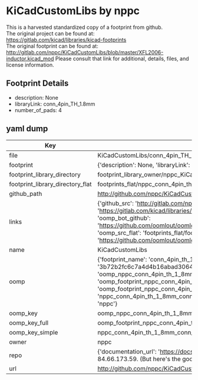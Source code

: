 # KiCadCustomLibs by nppc  
This is a harvested standardized copy of a footprint from github.  
The original project can be found at:  
https://gitlab.com/kicad/libraries/kicad-footprints  
The original footprint can be found at:
http://gitlab.com/nppc/KiCadCustomLibs/blob/master/XFL2006-inductor.kicad_mod
Please consult that link for additional, details, files, and license information.  
## Footprint Details
* description: None  
* libraryLink: conn_4pin_TH_1.8mm  
* number_of_pads: 4  
## yaml dump  
| Key | Value |  
| --- | --- |  
| file | KiCadCustomLibs/conn_4pin_TH_1.8mm.kicad_mod |  
| footprint | {'description': None, 'libraryLink': 'conn_4pin_TH_1.8mm', 'number_of_pads': 4} |  
| footprint_library_directory | footprint_library_owner/nppc_KiCadCustomLibs |  
| footprint_library_directory_flat | footprints_flat/nppc_conn_4pin_th_1_8mm_conn_4pin_th_1_8mm/working |  
| github_path | http://github.com/nppc/KiCadCustomLibs/blob/master/conn_4pin_TH_1.8mm.kicad_mod |  
| links | {'github_src': 'http://gitlab.com/nppc/KiCadCustomLibs/blob/master/XFL2006-inductor.kicad_mod', 'github_src_repo': 'https://gitlab.com/kicad/libraries/kicad-footprints', 'oomp_bot': 'footprints/nppc_conn_4pin_th_1_8mm_conn_4pin_th_1_8mm/working', 'oomp_bot_github': 'https://github.com/oomlout/oomlout_oomp_footprint_bot/tree/main/footprints/nppc_conn_4pin_th_1_8mm_conn_4pin_th_1_8mm/working', 'oomp_src_flat': 'footprints_flat/footprints_flat/nppc_conn_4pin_th_1_8mm_conn_4pin_th_1_8mm/working', 'oomp_src_flat_github': 'https://github.com/oomlout/oomlout_oomp_footprint_src/tree/main/footprints_flat/nppc_conn_4pin_th_1_8mm_conn_4pin_th_1_8mm/working'} |  
| name | KiCadCustomLibs |  
| oomp | {'footprint_name': 'conn_4pin_th_1_8mm', 'library_name': 'conn_4pin_th_1_8mm_kicad_mod', 'md5': '3b72b2fc6c7a4d4b16abad3064b41d25', 'md5_10': '3b72b2fc6c', 'md5_5': '3b72b', 'md5_6': '3b72b2', 'oomp_key': 'oomp_nppc_conn_4pin_th_1_8mm_conn_4pin_th_1_8mm', 'oomp_key_extra': 'oomp_footprint_nppc_conn_4pin_th_1_8mm_conn_4pin_th_1_8mm', 'oomp_key_full': 'oomp_footprint_nppc_conn_4pin_th_1_8mm_conn_4pin_th_1_8mm_3b72b2', 'oomp_key_simple': 'nppc_conn_4pin_th_1_8mm_conn_4pin_th_1_8mm', 'original_filename': 'KiCadCustomLibs/conn_4pin_TH_1.8mm.kicad_mod', 'owner_name': 'nppc'} |  
| oomp_key | oomp_nppc_conn_4pin_th_1_8mm_conn_4pin_th_1_8mm |  
| oomp_key_full | oomp_footprint_nppc_conn_4pin_th_1_8mm_conn_4pin_th_1_8mm |  
| oomp_key_simple | nppc_conn_4pin_th_1_8mm_conn_4pin_th_1_8mm |  
| owner | nppc |  
| repo | {'documentation_url': 'https://docs.github.com/rest/overview/resources-in-the-rest-api#rate-limiting', 'message': "API rate limit exceeded for 84.66.173.59. (But here's the good news: Authenticated requests get a higher rate limit. Check out the documentation for more details.)"} |  
| url | http://github.com/nppc/KiCadCustomLibs |  

